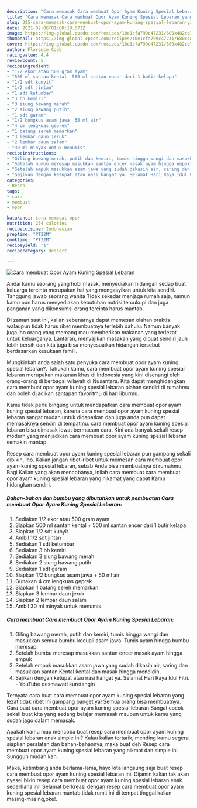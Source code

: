 ```yaml
---
description: "Cara memasak Cara membuat Opor Ayam Kuning Spesial Lebaran yang nikmat Untuk Jualan"
title: "Cara memasak Cara membuat Opor Ayam Kuning Spesial Lebaran yang nikmat Untuk Jualan"
slug: 395-cara-memasak-cara-membuat-opor-ayam-kuning-spesial-lebaran-yang-nikmat-untuk-jualan
date: 2021-02-06T01:00:18.573Z
image: https://img-global.cpcdn.com/recipes/10e1cfa799c47231/680x482cq70/cara-membuat-opor-ayam-kuning-spesial-lebaran-foto-resep-utama.jpg
thumbnail: https://img-global.cpcdn.com/recipes/10e1cfa799c47231/680x482cq70/cara-membuat-opor-ayam-kuning-spesial-lebaran-foto-resep-utama.jpg
cover: https://img-global.cpcdn.com/recipes/10e1cfa799c47231/680x482cq70/cara-membuat-opor-ayam-kuning-spesial-lebaran-foto-resep-utama.jpg
author: Florence Cobb
ratingvalue: 4.4
reviewcount: 5
recipeingredient:
- "1/2 ekor atau 500 gram ayam"
- "500 ml santan kental  500 ml santan encer dari 1 butir kelapa"
- "1/2 sdt kunyit"
- "1/2 sdt jintan"
- "1 sdt ketumbar"
- "3 bh kemiri"
- "3 siung bawang merah"
- "2 siung bawang putih"
- "1 sdt garam"
- "1/2 bungkus asam jawa  50 ml air"
- "4 cm lengkuas geprek"
- "1 batang sereh memarkan"
- "3 lembar daun jeruk"
- "2 lembar daun salam"
- "30 ml minyak untuk menumis"
recipeinstructions:
- "Giling bawang merah, putih dan kemiri, tumis hingga wangi dan masukkan semua bumbu kecuali asam jawa. Tumis ayam hingga bumbu meresap."
- "Setelah bumbu meresap masukkan santan encer masak ayam hingga empuk"
- "Setelah empuk masukkan asam jawa yang sudah dikasih air, saring dan masukkan santan Kental kental dan masak hingga mendidih."
- "Sajikan dengan ketupat atau nasi hangat ya. Selamat Hari Raya Idul Fitri. YouTube desmawati kuretangin"
categories:
- Resep
tags:
- cara
- membuat
- opor

katakunci: cara membuat opor 
nutrition: 254 calories
recipecuisine: Indonesian
preptime: "PT22M"
cooktime: "PT32M"
recipeyield: "1"
recipecategory: Dessert

---
```



![Cara membuat Opor Ayam Kuning Spesial Lebaran](https://img-global.cpcdn.com/recipes/10e1cfa799c47231/680x482cq70/cara-membuat-opor-ayam-kuning-spesial-lebaran-foto-resep-utama.jpg)

Andai kamu seorang yang hobi masak, menyediakan hidangan sedap buat keluarga tercinta merupakan hal yang mengasyikan untuk kita sendiri. Tanggung jawab seorang  wanita Tidak sekedar menjaga rumah saja, namun kamu pun harus menyediakan kebutuhan nutrisi tercukupi dan juga panganan yang dikonsumsi orang tercinta harus mantab.

Di zaman  saat ini, kalian sebenarnya dapat memesan olahan praktis walaupun tidak harus ribet membuatnya terlebih dahulu. Namun banyak juga lho orang yang memang mau memberikan makanan yang terlezat untuk keluarganya. Lantaran, menyajikan masakan yang dibuat sendiri jauh lebih bersih dan kita juga bisa menyesuaikan hidangan tersebut berdasarkan kesukaan famili. 



Mungkinkah anda salah satu penyuka cara membuat opor ayam kuning spesial lebaran?. Tahukah kamu, cara membuat opor ayam kuning spesial lebaran merupakan makanan khas di Indonesia yang kini disenangi oleh orang-orang di berbagai wilayah di Nusantara. Kita dapat menghidangkan cara membuat opor ayam kuning spesial lebaran olahan sendiri di rumahmu dan boleh dijadikan santapan favoritmu di hari liburmu.

Kamu tidak perlu bingung untuk mendapatkan cara membuat opor ayam kuning spesial lebaran, karena cara membuat opor ayam kuning spesial lebaran sangat mudah untuk didapatkan dan juga anda pun dapat memasaknya sendiri di tempatmu. cara membuat opor ayam kuning spesial lebaran bisa dimasak lewat bermacam cara. Kini ada banyak sekali resep modern yang menjadikan cara membuat opor ayam kuning spesial lebaran semakin mantap.

Resep cara membuat opor ayam kuning spesial lebaran pun gampang sekali dibikin, lho. Kalian jangan ribet-ribet untuk memesan cara membuat opor ayam kuning spesial lebaran, sebab Anda bisa membuatnya di rumahmu. Bagi Kalian yang akan mencobanya, inilah cara membuat cara membuat opor ayam kuning spesial lebaran yang nikamat yang dapat Kamu hidangkan sendiri.

<!--inarticleads1-->

##### Bahan-bahan dan bumbu yang dibutuhkan untuk pembuatan Cara membuat Opor Ayam Kuning Spesial Lebaran:

1. Sediakan 1/2 ekor atau 500 gram ayam
1. Siapkan 500 ml santan kental + 500 ml santan encer dari 1 butir kelapa
1. Siapkan 1/2 sdt kunyit
1. Ambil 1/2 sdt jintan
1. Sediakan 1 sdt ketumbar
1. Sediakan 3 bh kemiri
1. Sediakan 3 siung bawang merah
1. Sediakan 2 siung bawang putih
1. Sediakan 1 sdt garam
1. Siapkan 1/2 bungkus asam jawa + 50 ml air
1. Gunakan 4 cm lengkuas geprek
1. Siapkan 1 batang sereh memarkan
1. Siapkan 3 lembar daun jeruk
1. Siapkan 2 lembar daun salam
1. Ambil 30 ml minyak untuk menumis




<!--inarticleads2-->

##### Cara membuat Cara membuat Opor Ayam Kuning Spesial Lebaran:

1. Giling bawang merah, putih dan kemiri, tumis hingga wangi dan masukkan semua bumbu kecuali asam jawa. Tumis ayam hingga bumbu meresap.
1. Setelah bumbu meresap masukkan santan encer masak ayam hingga empuk
1. Setelah empuk masukkan asam jawa yang sudah dikasih air, saring dan masukkan santan Kental kental dan masak hingga mendidih.
1. Sajikan dengan ketupat atau nasi hangat ya. Selamat Hari Raya Idul Fitri. - YouTube desmawati kuretangin




Ternyata cara buat cara membuat opor ayam kuning spesial lebaran yang lezat tidak ribet ini gampang banget ya! Semua orang bisa membuatnya. Cara buat cara membuat opor ayam kuning spesial lebaran Sangat cocok sekali buat kita yang sedang belajar memasak maupun untuk kamu yang sudah jago dalam memasak.

Apakah kamu mau mencoba buat resep cara membuat opor ayam kuning spesial lebaran enak simple ini? Kalau kalian tertarik, mending kamu segera siapkan peralatan dan bahan-bahannya, maka buat deh Resep cara membuat opor ayam kuning spesial lebaran yang nikmat dan simple ini. Sungguh mudah kan. 

Maka, ketimbang anda berlama-lama, hayo kita langsung saja buat resep cara membuat opor ayam kuning spesial lebaran ini. Dijamin kalian tak akan nyesel bikin resep cara membuat opor ayam kuning spesial lebaran enak sederhana ini! Selamat berkreasi dengan resep cara membuat opor ayam kuning spesial lebaran mantab tidak rumit ini di tempat tinggal kalian masing-masing,oke!.

